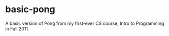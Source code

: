 basic-pong
==========

A basic version of Pong from my first-ever CS course, Intro to Programming in Fall 2011.
